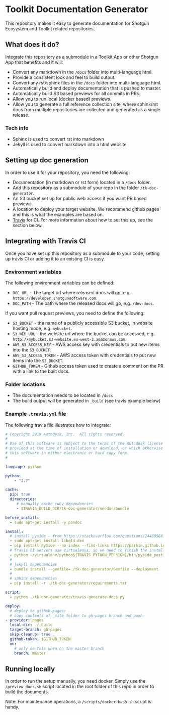 # Toolkit Documentation Generator

This repository makes it easy to generate documentation for 
Shotgun Ecosystem and Toolkit related repositories.

## What does it do?

Integrate this repository as a submodule in a Toolkit App or other 
Shotgun App that benefits and it will:
 
- Convert any markdown in the `/docs` folder into multi-language html.
- Provide a consistent look and feel to build output.
- Convert any rst/sphinx files in the `/docs` folder into multi-language html.
- Automatically build and deploy documentation that is pushed to master.
- Automatically build S3 based previews for all commits in PRs.
- Allow you to run local (docker based) previews.
- Allow you to generate a full reference collection site, where sphinx/rst
  docs from multiple repositories are collected and generated as a single release.

### Tech info

- Sphinx is used to convert rst into markdown
- Jekyll is used to convert markdown into a html website


## Setting up doc generation

In order to use it for your repository, you need the following:
 
- Documentation (in markdown or rst form) located in a `/docs` folder.
- Add this repository as a submodule of your repo in the folder `/tk-doc-generator`.
- An S3 bucket set up for public web access if you want PR based previews.
- A location to deploy your target website. We recommend github pages and this
  is what the examples are based on. 
- [Travis](https://travis-ci.org) for CI. For more information about how to set this up,
  see the section below.


## Integrating with Travis CI

Once you have set up this repository as a submodule to your code, setting up 
travis CI or adding it to an existing CI is easy.

### Environment variables

The following environment variables can be defined:

- `DOC_URL` - The target url where released docs will go, e.g. `https://developer.shotgunsoftware.com`.
- `DOC_PATH` - The path where the released docs will go, e.g. `/dev-docs`. 

If you want pull request previews, you need to define the following:

- `S3_BUCKET` - the name of a publicly accessible S3 bucket, in website hosting mode, e.g. `mybucket`.
- `S3_WEB_URL` - the website url where the bucket can be accessed, e.g. `http://mybucket.s3-website.eu-west-2.amazonaws.com`.
- `AWS_S3_ACCESS_KEY` - AWS access key with credentials to put new items into the `S3_BUCKET`.
- `AWS_S3_ACCESS_TOKEN` - AWS access token with credentials to put new items into the `S3_BUCKET`.
- `GITHUB_TOKEN` - Github access token used to create a comment on the PR with a link to the built docs. 

### Folder locations

- The documentation needs to be located in `/docs`
- The build output will be generated in `_build` (see travis example below)


### Example `.travis.yml` file

The following travis file illustrates how to integrate:

```yaml
# Copyright 2019 Autodesk, Inc.  All rights reserved.
#
# Use of this software is subject to the terms of the Autodesk license agreement
# provided at the time of installation or download, or which otherwise accompanies
# this software in either electronic or hard copy form.
#

language: python

python:
    - "2.7"

cache:
  pip: true
  directories:
     # manually cache ruby dependencies
     - $TRAVIS_BUILD_DIR/tk-doc-generator/vendor/bundle

before_install:
  - sudo apt-get install -y pandoc

install:
  # install pyside - from https://stackoverflow.com/questions/24489588
  - sudo apt-get install libqt4-dev
  - pip install PySide --no-index --find-links https://parkin.github.io/python-wheelhouse/;
  # Travis CI servers use virtualenvs, so we need to finish the install by the following
  - python ~/virtualenv/python${TRAVIS_PYTHON_VERSION}/bin/pyside_postinstall.py -install
  #
  # jekyll dependencies
  - bundle install --gemfile=./tk-doc-generator/Gemfile --deployment
  #
  # sphinx dependnecies
  - pip install -r ./tk-doc-generator/requirements.txt

script:
  - python ./tk-doc-generator/travis-generate-docs.py

deploy:
  # deploy to github-pages:
  # copy contents of _site folder to gh-pages branch and push
- provider: pages
  local-dir: ./_build
  target-branch: gh-pages
  skip-cleanup: true
  github-token: $GITHUB_TOKEN
  on:
    # only do this when on the master branch
    branch: master
```

## Running locally

In order to run the setup manually, you need docker.
Simply use the `/preview_docs.sh` script located in the root folder of
this repo in order to build the documents. 

Note: For maintenance operations, a `/scripts/docker-bash.sh` script is handy.


